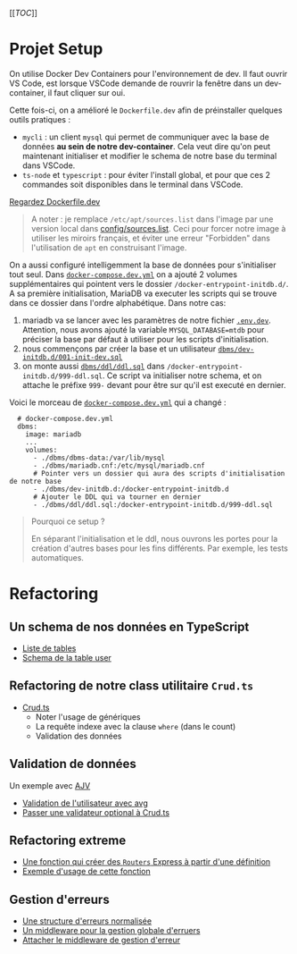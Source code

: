 

[[_TOC_]]

# Projet Setup

On utilise Docker Dev Containers pour l'environnement de dev. Il faut ouvrir VS Code, est lorsque VSCode demande de rouvrir la fenêtre dans un dev-container, il faut cliquer sur oui.

Cette fois-ci, on a amélioré le `Dockerfile.dev` afin de préinstaller quelques outils pratiques :
* `mycli` : un client `mysql` qui permet de communiquer avec la base de données **au sein de notre dev-container**. Cela veut dire qu'on peut maintenant initialiser et modifier le schema de notre base du terminal dans VSCode.
* `ts-node` et `typescript` : pour éviter l'install global, et pour que ces 2 commandes soit disponibles dans le terminal dans VSCode.

[Regardez Dockerfile.dev](./Dockerfile.dev)

> A noter : je remplace `/etc/apt/sources.list` dans l'image par une version local dans [config/sources.list](../../config/sources.list). Ceci pour forcer notre image à utiliser les miroirs français, et éviter une erreur "Forbidden" dans l'utilisation de `apt` en construisant l'image.

On a aussi configuré intelligemment la base de données pour s'initialiser tout seul. Dans [`docker-compose.dev.yml`](./docker-compose.dev.yml) on a ajouté 2 volumes supplémentaires qui pointent vers le dossier `/docker-entrypoint-initdb.d/`. A sa première initialisation, MariaDB va executer les scripts qui se trouve dans ce dossier dans l'ordre alphabétique. Dans notre cas:  
1. mariadb va se lancer avec les paramètres de notre fichier [`.env.dev`](./dbms/.env.dev). Attention, nous avons ajouté la variable `MYSQL_DATABASE=mtdb` pour préciser la base par défaut à utiliser pour les scripts d'initialisation.
2. nous commençons par créer la base et un utilisateur [`dbms/dev-initdb.d/001-init-dev.sql`](./dbms/dev-initdb.d/001-init-dev.sql)
3. on monte aussi [`dbms/ddl/ddl.sql`](./dbms/ddl/ddl.sql) dans `/docker-entrypoint-initdb.d/999-ddl.sql`. Ce script va initialiser notre schema, et on attache le préfixe `999-` devant pour être sur qu'il est executé en dernier.

Voici le morceau de [`docker-compose.dev.yml`](./docker-compose.dev.yml) qui a changé :
```
  # docker-compose.dev.yml
  dbms:
    image: mariadb
    ...
    volumes:
      - ./dbms/dbms-data:/var/lib/mysql
      - ./dbms/mariadb.cnf:/etc/mysql/mariadb.cnf
      # Pointer vers un dossier qui aura des scripts d'initialisation de notre base
      - ./dbms/dev-initdb.d:/docker-entrypoint-initdb.d
      # Ajouter le DDL qui va tourner en dernier
      - ./dbms/ddl/ddl.sql:/docker-entrypoint-initdb.d/999-ddl.sql
```

> Pourquoi ce setup ?
> 
> En séparant l'initialisation et le ddl, nous ouvrons les portes pour la création d'autres bases pour les fins différents. Par exemple, les tests automatiques.


# Refactoring

## Un schema de nos données en TypeScript

* [Liste de tables](../../src/types/tables/tables.d.ts)
* [Schema de la table user](../../src/types/tables/user/IUser.d.ts)


## Refactoring de notre class utilitaire `Crud.ts`

* [Crud.ts](../../src/classes/Crud.ts)
    * Noter l'usage de génériques
    * La requête indexe avec la clause `where` (dans le count)
    * Validation des données

## Validation de données

Un exemple avec [AJV](https://github.com/ajv-validator/ajv)

* [Validation de l'utilisateur avec avg](../../src/types/tables/user/user.validator.ts)
* [Passer une validateur optional à Crud.ts](../../src/classes/Crud.ts)

## Refactoring extreme

* [Une fonction qui créer des `Routers` Express à partir d'une définition](../../src/classes/CrudRouter.ts)
* [Exemple d'usage de cette fonction](../../src/routes/auth/user.ts)

## Gestion d'erreurs

* [Une structure d'erreurs normalisée](../../src/types/api/IApiError.ts)
* [Un middleware pour la gestion globale d'erruers](../../src/middleware/error-handler.ts)
* [Attacher le middleware de gestion d'erreur](../../src/api.ts)